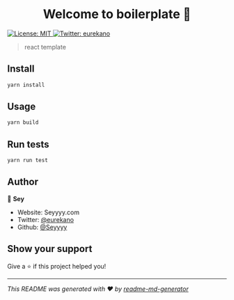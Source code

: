 <h1 align="center">Welcome to boilerplate 👋</h1>
<p>
  <a href="#" target="_blank">
    <img alt="License: MIT" src="https://img.shields.io/badge/License-MIT-yellow.svg" />
  </a>
  <a href="https://twitter.com/eurekano" target="_blank">
    <img alt="Twitter: eurekano" src="https://img.shields.io/twitter/follow/eurekano.svg?style=social" />
  </a>
</p>

> react template

## Install

```sh
yarn install
```

## Usage

```sh
yarn build
```

## Run tests

```sh
yarn run test
```

## Author

👤 **Sey**

* Website: Seyyyy.com
* Twitter: [@eurekano](https://twitter.com/eurekano)
* Github: [@Seyyyy](https://github.com/Seyyyy)

## Show your support

Give a ⭐️ if this project helped you!

***
_This README was generated with ❤️ by [readme-md-generator](https://github.com/kefranabg/readme-md-generator)_
